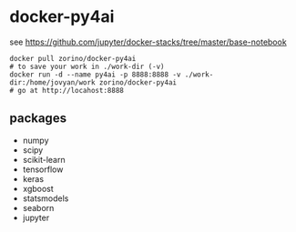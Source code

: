 # docker-py4ai

see https://github.com/jupyter/docker-stacks/tree/master/base-notebook

```
docker pull zorino/docker-py4ai
# to save your work in ./work-dir (-v)
docker run -d --name py4ai -p 8888:8888 -v ./work-dir:/home/jovyan/work zorino/docker-py4ai
# go at http://locahost:8888
```

## packages
* numpy
* scipy
* scikit-learn
* tensorflow
* keras
* xgboost
* statsmodels
* seaborn
* jupyter
